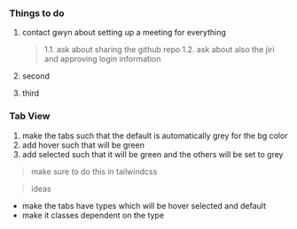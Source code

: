 ### Things to do

1. contact gwyn about setting up a meeting for everything

   > 1.1. ask about sharing the github repo
   > 1.2. ask about also the jiri and approving login information
   >
   > >

2. second
3. third

### Tab View

1. make the tabs such that the default is automatically grey for the bg color
2. add hover such that will be green
3. add selected such that it will be green and the others will be set to grey

> make sure to do this in tailwindcss

> ideas

- make the tabs have types which will be hover selected and default
- make it classes dependent on the type
